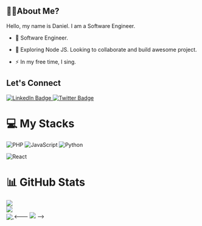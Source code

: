  <!-- Banner here -->
 ## 👨‍💻About Me?
 <p>
Hello, my name is Daniel. I am a Software Engineer.
 
 - :telescope: Software Engineer.

- :seedling: Exploring Node JS. Looking to collaborate and build awesome project.

- :zap: In my free time, I sing.
</p>

 ## Let's Connect
<div id="badges">
  <a href="https://www.linkedin.com/in/ayomide-adebayo-daniel/">
    <img src="https://img.shields.io/badge/LinkedIn-blue?style=for-the-badge&logo=linkedin&logoColor=white" alt="LinkedIn Badge"/>
  </a>
<!--   <a href="#">
    <img src="https://img.shields.io/badge/YouTube-red?style=for-the-badge&logo=youtube&logoColor=white" alt="Youtube Badge"/>
  </a> -->
  <a href="https://twitter.com/Aboki4code">
    <img src="https://img.shields.io/badge/Twitter-blue?style=for-the-badge&logo=twitter&logoColor=white" alt="Twitter Badge"/>
  </a>
</div>

<h1>💻 My Stacks</h1>

![PHP](https://img.shields.io/badge/php-3670A0?style=for-the-badge&logo=PHP&logoColor=white)
![JavaScript](https://img.shields.io/badge/javascript-%23007ACC.svg?style=for-the-badge&logo=JavaScript&logoColor=white)
![Python](https://img.shields.io/badge/python-3670A0?style=for-the-badge&logo=python&logoColor=ffdd54)
<!---![Solidity](https://img.shields.io/badge/Solidity-%23363636.svg?style=for-the-badge&logo=solidity&logoColor=white) -->
![React](https://img.shields.io/badge/react-%2320232a.svg?style=for-the-badge&logo=react&logoColor=%2361DAFB)

<h1>📊 GitHub Stats</h1>

![](https://github-readme-stats.vercel.app/api?username=realTechmaniac&theme=dark&hide_border=true&include_all_commits=false&count_private=false)<br/>
![](https://github-readme-streak-stats.herokuapp.com/?user=realTechmaniac&theme=dark&hide_border=true)<br/>
<a href="https://github.com/realTechmaniac/realTechmaniac">
  <img align="center" src="https://github-readme-stats.vercel.app/api/top-langs/?username=realTechmaniac&title_color=ffffff&hide=blade,shell,hack,scss,html,css&text_color=c9cacc&icon_color=2bbc8a&bg_color=1d1f21&count_private=true&&langs_count=4" />
</a>
<--- ![](https://github-readme-stats.vercel.app/api/top-langs/?username=realTechmaniac&theme=dark&hide_border=true&include_all_commits=false&count_private=true&layout=compact) -->

<!-- 
Here are some ideas to get you started:

- 🔭 I’m currently working on ...
- 🌱 I’m currently learning ...
- 👯 I’m looking to collaborate on ...
- 🤔 I’m looking for help with ...
- 💬 Ask me about ...
- 📫 How to reach me: ...
- 😄 Pronouns: ...
- ⚡ Fun fact: ... -->
